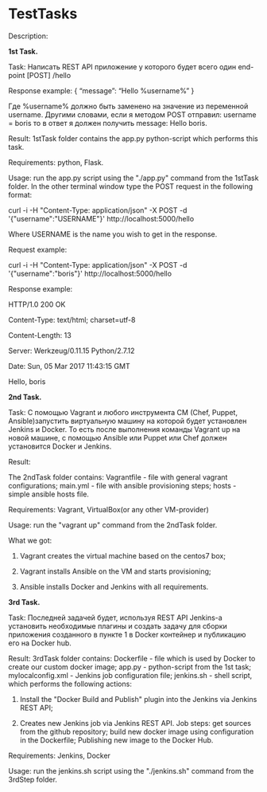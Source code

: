 # TestTasks
Description:

**1st Task.**

Task: Написать REST API приложение у которого будет всего один end-point
[POST]
/hello

Response example:
{
“message”: “Hello %username%”
}

Где %username% должно быть заменено на значение из переменной username. Другими словами, если я методом POST отправил: username = boris 
то в ответ я должен получить message: Hello boris. 

Result: 1stTask folder contains the app.py python-script which performs this task.

Requirements: python, Flask.

Usage: run the app.py script using the "./app.py" command from the 1stTask folder. In the other terminal window type the POST request in 
the following format:

curl -i -H "Content-Type: application/json" -X POST -d '{"username":"USERNAME"}' http://localhost:5000/hello

Where USERNAME is the name you wish to get in the response.

Request example:

curl -i -H "Content-Type: application/json" -X POST -d '{"username":"boris"}' http://localhost:5000/hello

Response example:

HTTP/1.0 200 OK

Content-Type: text/html; charset=utf-8

Content-Length: 13

Server: Werkzeug/0.11.15 Python/2.7.12

Date: Sun, 05 Mar 2017 11:43:15 GMT


Hello, boris

**2nd Task.**

Task: С помощью Vagrant и любого инструмента CM (Chef, Puppet, Ansible)запустить виртуальную машину на которой будет установлен Jenkins и Docker. То есть после выполнения команды Vagrant up на новой машине, с помощью Ansible или Puppet или Chef должен установится Docker и Jenkins. 

Result:

The 2ndTask folder contains: Vagrantfile - file with general vagrant configurations; main.yml - file with ansible provisioning steps; hosts - simple ansible hosts file.

Requirements: Vagrant, VirtualBox(or any other VM-provider)

Usage: run the "vagrant up" command from the 2ndTask folder.

What we got:

1. Vagrant creates the virtual machine based on the centos7 box; 

2. Vagrant installs Ansible on the VM and starts provisioning;

3. Ansible installs Docker and Jenkins with all requirements.

**3rd Task.**

Task: Последней задачей будет, используя REST API Jenkins-a установить необходимые плагины и создать задачу для сборки приложения созданного в пункте 1 в Docker контейнер и публикацию его на Docker hub.

Result: 3rdTask folder contains: Dockerfile - file which is used by Docker to create our custom docker image; app.py - python-script from the 1st task; mylocalconfig.xml - Jenkins job configuration file; jenkins.sh - shell script, which performs the following actions:

1. Install the "Docker Build and Publish" plugin into the Jenkins via Jenkins REST API;

2. Creates new Jenkins job via Jenkins REST API. Job steps: get sources from the github repository; build new docker image using configuration in the Dockerfile; Publishing new image to the Docker Hub.   

Requirements: Jenkins, Docker

Usage: run the jenkins.sh script using the "./jenkins.sh" command from the 3rdStep folder.
